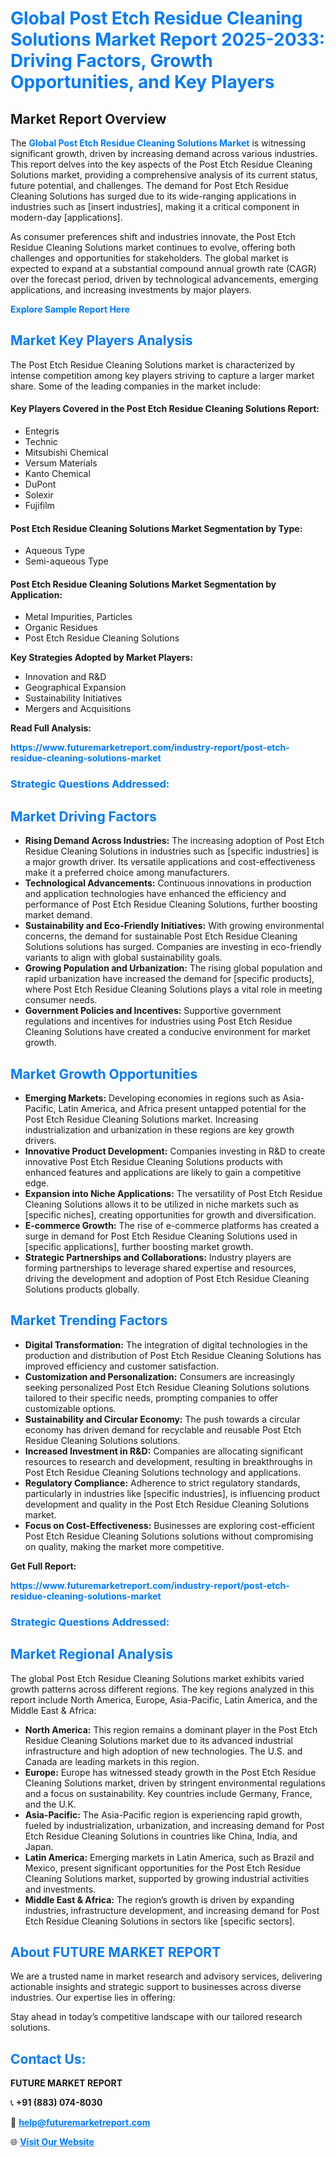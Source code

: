 <h1 style="color: #007BFF;">Global Post Etch Residue Cleaning Solutions Market Report 2025-2033: Driving Factors, Growth Opportunities, and Key Players</h1>

<section id="overview">
<h2>Market Report Overview</h2>
<p>The <a href="https://www.futuremarketreport.com/industry-report/post-etch-residue-cleaning-solutions-market" style="color: #007BFF; text-decoration: none;"><strong>Global Post Etch Residue Cleaning Solutions Market</strong></a> is witnessing significant growth, driven by increasing demand across various industries. This report delves into the key aspects of the Post Etch Residue Cleaning Solutions market, providing a comprehensive analysis of its current status, future potential, and challenges. The demand for Post Etch Residue Cleaning Solutions has surged due to its wide-ranging applications in industries such as [insert industries], making it a critical component in modern-day [applications].</p>
<p>As consumer preferences shift and industries innovate, the Post Etch Residue Cleaning Solutions market continues to evolve, offering both challenges and opportunities for stakeholders. The global market is expected to expand at a substantial compound annual growth rate (CAGR) over the forecast period, driven by technological advancements, emerging applications, and increasing investments by major players.</p>
</section>

<section id="overview">
<p><a href="https://www.futuremarketreport.com/request-sample/reportId=112909" style="color: #007BFF; text-decoration: none;"><strong>Explore Sample Report Here</strong></a></p>
</section>

<section id="key-players">
<h2 style="color: #007BFF;">Market Key Players Analysis</h2>
<p>The Post Etch Residue Cleaning Solutions market is characterized by intense competition among key players striving to capture a larger market share. Some of the leading companies in the market include:</p>
<h4>Key Players Covered in the Post Etch Residue Cleaning Solutions Report:</h4>
<ul><li>Entegris</li><li>Technic</li><li>Mitsubishi Chemical</li><li>Versum Materials</li><li>Kanto Chemical</li><li>DuPont</li><li>Solexir</li><li>Fujifilm</li></ul>
<h4>Post Etch Residue Cleaning Solutions Market Segmentation by Type:</h4>
<ul><li>Aqueous Type</li><li>Semi-aqueous Type</li></ul>

<h4>Post Etch Residue Cleaning Solutions Market Segmentation by Application:</h4>
<ul><li>Metal Impurities, Particles</li><li>Organic Residues</li><li>Post Etch Residue Cleaning Solutions</li></ul>
<p><strong>Key Strategies Adopted by Market Players:</strong></p>
<ul>
<li>Innovation and R&D</li>
<li>Geographical Expansion</li>
<li>Sustainability Initiatives</li>
<li>Mergers and Acquisitions</li>
</ul>
</section>

<section>
<p><strong>Read Full Analysis: </strong></p><a href="https://www.futuremarketreport.com/industry-report/post-etch-residue-cleaning-solutions-market" style="color: #007BFF; text-decoration: none;"><strong>https://www.futuremarketreport.com/industry-report/post-etch-residue-cleaning-solutions-market</strong></a>
<h3 style="color: #007BFF;">Strategic Questions Addressed:</h3>
</section>

<section id="driving-factors">
<h2 style="color: #007BFF;">Market Driving Factors</h2>
<ul>
<li><strong>Rising Demand Across Industries:</strong> The increasing adoption of Post Etch Residue Cleaning Solutions in industries such as [specific industries] is a major growth driver. Its versatile applications and cost-effectiveness make it a preferred choice among manufacturers.</li>
<li><strong>Technological Advancements:</strong> Continuous innovations in production and application technologies have enhanced the efficiency and performance of Post Etch Residue Cleaning Solutions, further boosting market demand.</li>
<li><strong>Sustainability and Eco-Friendly Initiatives:</strong> With growing environmental concerns, the demand for sustainable Post Etch Residue Cleaning Solutions solutions has surged. Companies are investing in eco-friendly variants to align with global sustainability goals.</li>
<li><strong>Growing Population and Urbanization:</strong> The rising global population and rapid urbanization have increased the demand for [specific products], where Post Etch Residue Cleaning Solutions plays a vital role in meeting consumer needs.</li>
<li><strong>Government Policies and Incentives:</strong> Supportive government regulations and incentives for industries using Post Etch Residue Cleaning Solutions have created a conducive environment for market growth.</li>
</ul>
</section>

<section id="growth-opportunities">
<h2 style="color: #007BFF;">Market Growth Opportunities</h2>
<ul>
<li><strong>Emerging Markets:</strong> Developing economies in regions such as Asia-Pacific, Latin America, and Africa present untapped potential for the Post Etch Residue Cleaning Solutions market. Increasing industrialization and urbanization in these regions are key growth drivers.</li>
<li><strong>Innovative Product Development:</strong> Companies investing in R&D to create innovative Post Etch Residue Cleaning Solutions products with enhanced features and applications are likely to gain a competitive edge.</li>
<li><strong>Expansion into Niche Applications:</strong> The versatility of Post Etch Residue Cleaning Solutions allows it to be utilized in niche markets such as [specific niches], creating opportunities for growth and diversification.</li>
<li><strong>E-commerce Growth:</strong> The rise of e-commerce platforms has created a surge in demand for Post Etch Residue Cleaning Solutions used in [specific applications], further boosting market growth.</li>
<li><strong>Strategic Partnerships and Collaborations:</strong> Industry players are forming partnerships to leverage shared expertise and resources, driving the development and adoption of Post Etch Residue Cleaning Solutions products globally.</li>
</ul>
</section>

<section id="trending-factors">
<h2 style="color: #007BFF;">Market Trending Factors</h2>
<ul>
<li><strong>Digital Transformation:</strong> The integration of digital technologies in the production and distribution of Post Etch Residue Cleaning Solutions has improved efficiency and customer satisfaction.</li>
<li><strong>Customization and Personalization:</strong> Consumers are increasingly seeking personalized Post Etch Residue Cleaning Solutions solutions tailored to their specific needs, prompting companies to offer customizable options.</li>
<li><strong>Sustainability and Circular Economy:</strong> The push towards a circular economy has driven demand for recyclable and reusable Post Etch Residue Cleaning Solutions solutions.</li>
<li><strong>Increased Investment in R&D:</strong> Companies are allocating significant resources to research and development, resulting in breakthroughs in Post Etch Residue Cleaning Solutions technology and applications.</li>
<li><strong>Regulatory Compliance:</strong> Adherence to strict regulatory standards, particularly in industries like [specific industries], is influencing product development and quality in the Post Etch Residue Cleaning Solutions market.</li>
<li><strong>Focus on Cost-Effectiveness:</strong> Businesses are exploring cost-efficient Post Etch Residue Cleaning Solutions solutions without compromising on quality, making the market more competitive.</li>
</ul>
</section>

<section>
<p><strong>Get Full Report: </strong></p><a href="https://www.futuremarketreport.com/industry-report/post-etch-residue-cleaning-solutions-market" style="color: #007BFF; text-decoration: none;"><strong>https://www.futuremarketreport.com/industry-report/post-etch-residue-cleaning-solutions-market</strong></a>
<h3 style="color: #007BFF;">Strategic Questions Addressed:</h3>
</section>


<section id="regional-analysis">
<h2 style="color: #007BFF;">Market Regional Analysis</h2>
<p>The global Post Etch Residue Cleaning Solutions market exhibits varied growth patterns across different regions. The key regions analyzed in this report include North America, Europe, Asia-Pacific, Latin America, and the Middle East & Africa:</p>
<ul>
<li><strong>North America:</strong> This region remains a dominant player in the Post Etch Residue Cleaning Solutions market due to its advanced industrial infrastructure and high adoption of new technologies. The U.S. and Canada are leading markets in this region.</li>
<li><strong>Europe:</strong> Europe has witnessed steady growth in the Post Etch Residue Cleaning Solutions market, driven by stringent environmental regulations and a focus on sustainability. Key countries include Germany, France, and the U.K.</li>
<li><strong>Asia-Pacific:</strong> The Asia-Pacific region is experiencing rapid growth, fueled by industrialization, urbanization, and increasing demand for Post Etch Residue Cleaning Solutions in countries like China, India, and Japan.</li>
<li><strong>Latin America:</strong> Emerging markets in Latin America, such as Brazil and Mexico, present significant opportunities for the Post Etch Residue Cleaning Solutions market, supported by growing industrial activities and investments.</li>
<li><strong>Middle East & Africa:</strong> The region’s growth is driven by expanding industries, infrastructure development, and increasing demand for Post Etch Residue Cleaning Solutions in sectors like [specific sectors].</li>
</ul>
</section>

<footer>
<h2 style="color: #007BFF;">About FUTURE MARKET REPORT</h2>
<p>We are a trusted name in market research and advisory services, delivering actionable insights and strategic support to businesses across diverse industries. Our expertise lies in offering:</p>

<p>Stay ahead in today’s competitive landscape with our tailored research solutions.</p>

<h2 style="color: #007BFF;">Contact Us:</h2>
<p><strong>FUTURE MARKET REPORT</strong></p>
<p>📞 <strong>+91 (883) 074-8030</strong></p>
<p>📧 <strong><a href="mailto:help@futuremarketreport.com" style="color: #007BFF;">help@futuremarketreport.com</a></strong></p>
<p>🌐 <strong><a href="https://www.futuremarketreport.com/" style="color: #007BFF;">Visit Our Website</a></strong></p>
</footer>